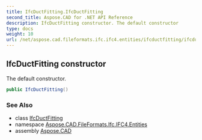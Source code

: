 ```yaml
---
title: IfcDuctFitting.IfcDuctFitting
second_title: Aspose.CAD for .NET API Reference
description: IfcDuctFitting constructor. The default constructor
type: docs
weight: 10
url: /net/aspose.cad.fileformats.ifc.ifc4.entities/ifcductfitting/ifcductfitting/
---
```

## IfcDuctFitting constructor

The default constructor.

```csharp
public IfcDuctFitting()
```

### See Also

* class [IfcDuctFitting](../)
* namespace [Aspose.CAD.FileFormats.Ifc.IFC4.Entities](../../ifcductfitting/)
* assembly [Aspose.CAD](../../../)


